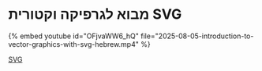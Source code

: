 # מבוא לגרפיקה וקטורית SVG

{% embed youtube id="OFjvaWW6_hQ" file="2025-08-05-introduction-to-vector-graphics-with-svg-hebrew.mp4" %}

[SVG](https://svg.code-maven.com/)

